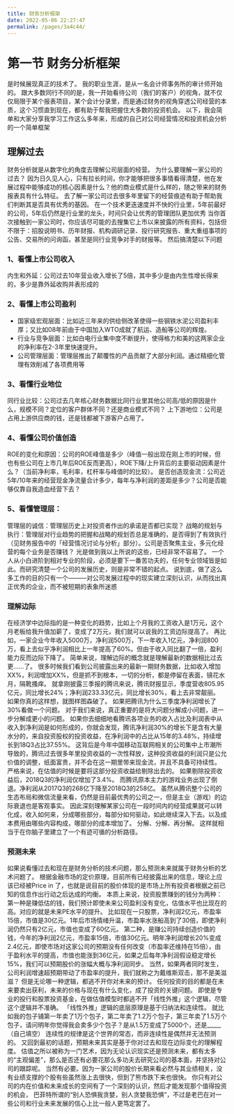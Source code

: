 ```yaml
---
title: 财务分析框架
date: 2022-05-06 22:27:47
permalink: /pages/3a4c44/
---
```

# 第一节 财务分析框架

是时候展现真正的技术了。
我的职业生涯，是从一名会计师事务所的审计师开始的。
跟大多数同行不同的是，我一开始看待公司（我们的客户）的视角，就不仅仅局限于某个报表项目，某个会计分录里，而是通过财务的视角穿透公司经营的本质，这个习惯直到现在，都有助于帮我把握住大多数的投资机会。
以下，我会简单和大家分享我学习工作这么多年来，形成的自己对公司经营情况和投资机会分析的一个简单框架

## 理解过去

财务分析就是从数字化的角度去理解公司层面的经营。
为什么要理解一家公司的过去？
因为日久见人心，只有拉长时间，你才能够把很多事情看得清楚，他在发展过程中能够成功的核心因素是什么？他的商业模式是什么样的，随之带来的财务报表具有什么特征。
去了解一家公司过去很多年里留下的经营痕迹有助于帮助我们判断其是否具有优秀的基因。
在一个技术更迭速度并不快的行业里，5年前最好的公司，5年后仍然是行业里的龙头，时间只会让优秀的管理团队更加优秀
当你首次接触到一家公司时，你应该尽可能的去搜集它上市以来披露的所有资料，包括但不限于：招股说明书、历年财报、机构调研记录、投行研究报告、重大重组事项的公告、交易所的问询函，甚至是同行业竞争对手的财报等。
然后搞清楚以下问题


### 1、看懂上市公司收入

内生和外延：公司过去10年营业收入增长了5倍，其中多少是由内生性增长得来的，多少是靠外延收购并表形成的

### 2、看懂上市公司盈利

- 国家级宏观层面：比如近三年来的供给侧改革使得一些钢铁水泥公司盈利丰厚；又比如08年前由于中国加入WTO成就了航运、造船等公司的辉煌。
- 行业与竞争层面：比如白电行业集中度不断提升，使得格力和美的这两家企业的净利率在2-3年里快速提升。
- 公司管理层面：管理层推出了颠覆性的产品贡献了大部分利润。通过精细化管理有效削减了各项费用等

### 3、看懂行业地位
同行业比较：公司过去几年核心财务数据比同行业里其他公司高/低的原因是什么，规模不同？定位的客户群体不同？还是商业模式不同？
上下游地位：公司是占用上游供应商的钱，还是钱都被下游客户占用了。
### 4、看懂公司价值创造
ROE的变化和原因：公司的ROE峰值是多少（峰值一般出现在刚上市的时候，但也有些公司在上市几年后ROE反而更高），ROE下降/上升背后的主要驱动因素是什么？（当前净利率，毛利率，杠杆率与峰值时的比较）。
是否创造现金流：公司近5年/10年来的经营现金净流量合计多少，每年与净利润的差距是多少？公司是否能够仅靠自我造血经营下去？
### 5、看懂管理层：
管理层的诚信：管理层历史上对投资者作出的承诺是否都已实现？
战略的规划与执行：管理层对行业趋势的把握和战略的规划否总是准确的，是否得到了有效执行（见财务报告中的「经营情况讨论与分析」部分）。公司是否聚焦主业，多元化经营的每个业务是否赚钱？
光是做到我以上所说的这些，已经非常不容易了。
一个人从小白进阶到相对专业的阶段，必须是要下一番苦功夫的，任何专业领域皆是如此。而研究清楚一个公司的发展历史，则是非常不错的起点。
说到底，做了这么多工作的目的只有一个———对公司发展过程中的现实建立深刻认识，从而找出真正优秀的企业，而不被短期的表象所迷惑

### 理解边际
在经济学中边际指的是一种变化的趋势，比如上个月我的工资收入是1万元，这个月老板给我升值加薪了，变成了2万元，我们就可以说我的工资边际提高了。
再比如，一家企业今年收入5000万，净利润500万，下一年收入1亿元，净利润800万，看上去似乎净利润相比上一年提高了60%。但由于收入同比翻了一倍，盈利能力反而边际下降了。
简单来说，理解边际的概念就是理解最新的数据相比过去更......了。
很多时候我们看到公司披露出来的最新一期财务数据，比如收入增加XX%，利润增加XX%，但是抓不到根本，一切的分析，都是停留在表面，镜花水月，隔靴搔痒。
就拿刚披露三季报的腾讯来说，腾讯财报显示，季度营收805.95亿元，同比增长24%；净利润233.33亿元，同比增长30%，看上去非常靓丽。
如果你真的这样想，就图样图森破了。
如果把腾讯为什么三季度净利润增长了30%看做一个问题。
对于我们来说，真正重要的是将大问题分解成小问题，进一步分解成更小的问题。
如果你去细细地看腾讯各项业务的收入占比及利润表中从收入到净利润是如何形成的，你就会发现，腾讯净利润30%的增长下是含有大量水分的，来自投资股权的投资收益，在净利润中的占比从15年的3.48%，持续增长到18Q3占比37.55%。
这背后是今年中国移动互联网相关的公司集中上市潮所导致的，腾讯过去很多年里投资收益的一次性释放，这种投资收益的利润只是公允价值的调整，纸面富贵，并不会在这一期里带来现金流，并且不具备可持续性。
严格来说，在估值的时候是要将这部分投资收益给剔除出去的。
如果剔除投资收益后，2018Q3的净利润仅增加了3.4%。
而腾讯原本主力的游戏业务出现了倒退。净利润从2017Q3的268亿下降至2018Q3的258亿。
虽然从腾讯整个公司的生态布局和微信流量来看，仍然是目前最优秀的公司之一，但是主业（游戏）的边际衰退也是客观事实。
因此深刻理解某家公司在一段时间内的经营成果就可以转化成，收入如何来，分成哪些部分，每部分如何驱动，如此继续深入下去。以及成本费用由哪些内容构成，哪部分的成本增加了。
分解、分解、再分解。
这样就相当于在你脑子里建立了一个有迹可循的分析路径。
### 预测未来
如果说看懂过去和现在是财务分析的技术问题，那么预测未来就属于财务分析的艺术问题了。
根据金融市场的定价原理，目前所有已经披露出来的信息，理论上应该已经被Price in 了，也就是说目前的股价体现的是市场上所有投资者根据之前已知的信息作出行动之后达成的均衡。
本质上来说，投资股票赚到的钱分为两种：
第一种是赚低估的钱，我们预计即使未来公司盈利没有变化，估值水平也比现在的高。对应的就是未来PE水平的提升。
比如现在一只股票，净利润2亿元，市盈率15倍，市值是30亿元。1年后市场情绪升温，市盈率水涨船高到了30倍，即使净利润仍然只有2亿元，市值也变成了60亿元。
第二种，是赚公司持续创造价值的钱，今年的净利润2亿元，市盈率15倍，市值30亿元。明年净利润增长20%变成2.4亿元，即使市场对这家公司的预期没有任何改变（市盈率还维持在15倍），由于盈利水平的提高，市值也能涨到36亿元，如果之后每年净利润假设稳定增长15%，我们可以预期股价的涨幅大概与净利润同步。
当然，如果两者同时发生，公司利润增速超预期带动了市盈率的提升，我们就称之为戴维斯双击，那不是美滋滋？
但是无论哪一种逻辑，都逃不开你对未来的预计。
任何投资的目的都是在未来要卖出获利，未来的价格与现在有什么变化，成了投资的关键问题。
即使是专业的投行和股票投资基金，在做估值模型时都逃不开「线性外推」这个逻辑，尽管这个逻辑并不准确。
「线性外推」逻辑的底层原理是基于归纳法和连续性。
就比如我的包子铺第一年卖了1万个包子，第二年卖了1.2万个包子，第三年卖了1.5万个包子，请问明年你觉得我会卖多少个包子？是从1.5万变成了5000个，还是_____（自己填空）
连续性的规律是这个世界的常态，而非连续性是偶然并无法预测的。
又回到最初的话题，预期未来其实是基于你对过去和现在边际变化的理解程度。
估值之所以被称为一门艺术，因为无论认识现实还是预测未来，都有太多的“主观偏差”，那么是否还有必要花那么多功夫去研究公司的基本面，并坚持对公司的跟踪呢。
当然有必要。因为一家公司的股价长期来看必然与其业绩相关，没有业绩支撑的个股有些虽然涨上去很快，但到了熊市跌下来也很快。
你只有对公司的内在价值和未来成长的空间有了一个深刻的认识，然后才能发现那个值得投资的机会，
巴菲特所谓的“别人恐惧我贪婪，别人贪婪我恐惧”，不过是老巴在对一些公司和行业未来发展的信心上比一般人更笃定罢了。
